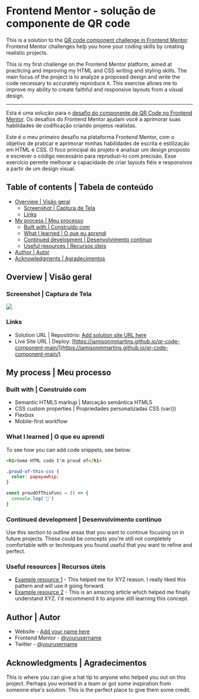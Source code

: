 
# Frontend Mentor - solução de componente de QR code

This is a solution to the [QR code component challenge in Frontend Mentor](https://www.frontendmentor.io/challenges/qr-code-component-iux_sIO_H). Frontend Mentor challenges help you hone your coding skills by creating realistic projects.

This is my first challenge on the Frontend Mentor platform, aimed at practicing and improving my HTML and CSS writing and styling skills. The main focus of the project is to analyze a proposed design and write the code necessary to accurately reproduce it. This exercise allows me to improve my ability to create faithful and responsive layouts from a visual design.
___

Esta é uma solução para o [desafio do componente de QR Code no Frontend Mentor](https://www.frontendmentor.io/challenges/qr-code-component-iux_sIO_H). Os desafios do Frontend Mentor ajudam você a aprimorar suas habilidades de codificação criando projetos realistas.

Este é o meu primeiro desafio na plataforma Frontend Mentor, com o objetivo de praticar e aprimorar minhas habilidades de escrita e estilização em HTML e CSS. O foco principal do projeto é analisar um design proposto e escrever o código necessário para reproduzi-lo com precisão. Esse exercício permite melhorar a capacidade de criar layouts fiéis e responsivos a partir de um design visual.

## Table of contents | Tabela de conteúdo

- [Overview | Visão geral](#overview--visão-geral)
  - [Screenshot | Captura de Tela](#screenshot)
  - [Links](#links)
- [My process | Meu processo](#my-process)
  - [Built with | Construído com](#built-with)
  - [What I learned | O que eu aprendi](#what-i-learned)
  - [Continued development | Desenvolvimento contínuo](#continued-development)
  - [Useful resources | Recursos úteis](#useful-resources)
- [Author | Autor](#author)
- [Acknowledgments | Agradecimentos](#acknowledgments)

## Overview | Visão geral

### Screenshot | Captura de Tela

![](https://res.cloudinary.com/dz209s6jk/image/upload/f_auto,q_auto,w_700/Challenges/cib3votwl9kmqxduuahz.jpg)

### Links

- Solution URL | Repositório: [Add solution site URL here](https://your-solution-url.com) <!-- Repositório -->
- Live Site URL | Deploy: [https://jamisonmmartins.github.io/qr-code-component-main/](https://jamisonmmartins.github.io/qr-code-component-main/) <!-- Deploy -->

## My process | Meu processo

### Built with | Construído com

- Semantic HTML5 markup | Marcação semântica HTML5
- CSS custom properties | Propriedades personalizadas CSS (var())
- Flexbox
- Mobile-first workflow

### What I learned | O que eu aprendi
To see how you can add code snippets, see below:

```html
<h1>Some HTML code I'm proud of</h1>
```
```css
.proud-of-this-css {
  color: papayawhip;
}
```
```js
const proudOfThisFunc = () => {
  console.log('🎉')
}
```

### Continued development | Desenvolvimento contínuo

Use this section to outline areas that you want to continue focusing on in future projects. These could be concepts you're still not completely comfortable with or techniques you found useful that you want to refine and perfect.


### Useful resources | Recursos úteis

- [Example resource 1](https://www.example.com) - This helped me for XYZ reason. I really liked this pattern and will use it going forward.
- [Example resource 2](https://www.example.com) - This is an amazing article which helped me finally understand XYZ. I'd recommend it to anyone still learning this concept.
## Author | Autor

- Website - [Add your name here](https://www.your-site.com)
- Frontend Mentor - [@yourusername](https://www.frontendmentor.io/profile/yourusername)
- Twitter - [@yourusername](https://www.twitter.com/yourusername)
## Acknowledgments | Agradecimentos

This is where you can give a hat tip to anyone who helped you out on this project. Perhaps you worked in a team or got some inspiration from someone else's solution. This is the perfect place to give them some credit.

